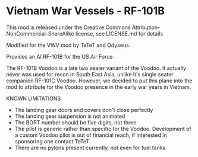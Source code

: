# Vietnam War Vessels - RF-101B

This mod is released under the Creative Commons Attribution-NonCommercial-ShareAlike license, see LICENSE.md for details

Modified for the VWV mod by TeTeT and Odyseus.

Provides an AI RF-101B for the US Air Force.

The RF-101B Voodoo is a late two seater variant of the Voodoo. It actually never was used for recon in South East Asia, unlike it's single seater companion RF-101C Voodoo. However, we decided to put this plane into the mod to attribute for the Voodoo presence in the early war years in Vietnam.

KNOWN LIMITATIONS
  - The landing gear doors and covers don't close perfectly
  - The landing gear suspension is not animated
  - The BORT number should be five digits, not three
  - The pilot is generic rather than specific for the Voodoo. Development of a custom Voodoo pilot is out of financial reach, if interested in sponsoring one contact TeTeT
  - There are no pylons present currently, not even for fuel tanks